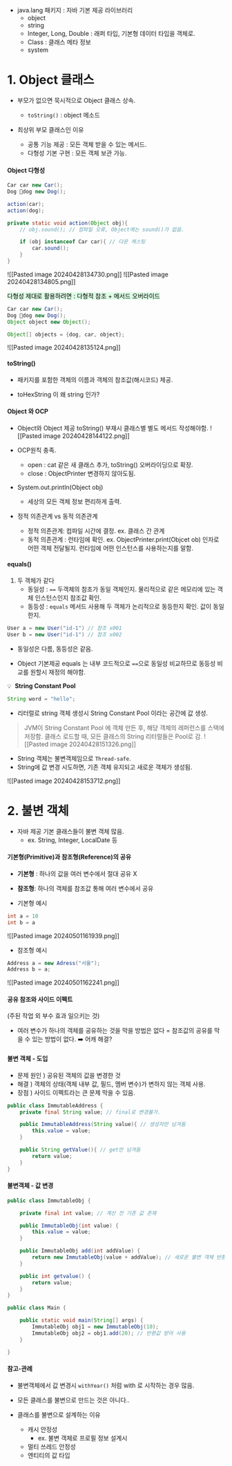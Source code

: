 * java.lang 패키지 : 자바 기본 제공 라이브러리
	* object
	* string
	* Integer, Long, Double : 래퍼 타입, 기본형 데이터 타입을 객체로.
	* Class : 클래스 메타 정보
	* system
# 1. Object 클래스
*  부모가 없으면 묵시적으로 Object 클래스 상속.
	*  `toString()` : object 메소드

* 최상위 부모 클래스인 이유 
	* 공통 기능 제공  : 모든 객체 받을 수 있는 메서드.
	* 다형성 기본 구현 : 모든 객체 보관 가능.

#### Object 다형성
```java
Car car new Car();
Dog dog new Dog();

action(car);
action(dog);

private static void action(Object obj){
	// obj.sound(); // 컴파일 오류, Object에는 sound()가 없음.

	if (obj instanceof Car car){ // 다운 캐스팅
		car.sound();
	}
}
```
![[Pasted image 20240428134730.png]]
![[Pasted image 20240428134805.png]]


<span style="background-color:#DCFFE4; color: black;">
다형성 제대로 활용하려면 : 다형적 참조 + 메서드 오버라이드
</span>

```java
Car car new Car();
Dog dog new Dog();
Object object new Object();

Object[] objects = {dog, car, object};
```
![[Pasted image 20240428135124.png]]

#### toString()
* 패키지를 포함한 객체의 이름과 객체의 참조값(해시코드) 제공.

* toHexString 이 왜 string 인가?


#### Object 와 OCP
* Object와 Object 제공 toString() 부재시 클래스별 별도 메서드 작성해야함.
![[Pasted image 20240428144122.png]]

* OCP원칙 충족.
	* open : cat 같은 새 클래스 추가, toString() 오버라이딩으로 확장.
	* close : ObjectPrinter 변경하지 않아도됨.

* System.out.println(Object obj)
	* 세상의 모든 객체 정보 편리하게 출력.

* 정적 의존관계 vs 동적 의존관계
	* 정적 의존관계: 컴파일 시간에 결정. ex. 클래스 간 관계
	* 동적 의존관계 : 런타임에 확인. ex. ObjectPrinter.print(Objcet ob) 인자로 어떤 객체 전달될지. 런타임에 어떤 인스턴스를 사용하는지를 말함.

#### equals() 

1. 두 객체가 같다
	* 동일성 : `==` 두객체의 참조가 동일 객체인지. 물리적으로 같은 메모리에 있는 객체 인스턴스인지 참조값 확인.
	* 동등성 : `equals` 메서드 사용해 두 객체가 논리적으로 동등한지 확인. 값이 동일한지.
```java
User a = new User("id-1") // 참조 x001
User b = new User("id-1") // 참조 x002
```
* 동일성은 다름, 동등성은 같음.

* Object 기본제공 equals 는 내부 코드적으로 `==`으로 동일성 비교하므로 동등성 비교를 원할시 재정의 해야함.

💡  **String Constant Pool**
```java
String word = "hello";
```
* 리터럴로 string 객체 생성시 String Constant Pool 이라는 공간에 값 생성.
> JVM이 String Constant Pool 에 객체 만든 후, 해당 객체의 레퍼런스를 스택에 저장함.
> 클래스 로드할 때, 모든 클래스의 String 리터럴들은 Pool로 감.
![[Pasted image 20240428151326.png]]
* String 객체는 불변객체임으로 `Thread-safe`.
* String에 값 변경 시도하면, 기존 객체 유지되고 새로운 객체가 생성됨.

![[Pasted image 20240428153712.png]]

# 2. 불변 객체
* 자바 제공 기본 클래스들이 불변 객체 많음.
	* ex. String, Integer, LocalDate 등

#### 기본형(Primitive)과 참조형(Reference)의 공유
* **기본형** : 하나의 값을 여러 변수에서 절대 공유 X
* **참조형**: 하나의 객체를 참조값 통해 여러 변수에서 공유

* 기본형 예시
```java
int a = 10
int b = a
```
![[Pasted image 20240501161939.png]]

* 참조형 예시
```java
Address a = new Adress("서울");
Address b = a;
```
![[Pasted image 20240501162241.png]]

#### 공유 참조와 사이드 이펙트
(주된 작업 외 부수 효과 일으키는 것)

* 여러 변수가 하나의 객체를 공유하는 것을 막을 방법은 없다
	= 참조값의 공유를 막을 수 있는 방법이 없다.
	➡️ 어캐 해결?

#### 불변 객체 - 도입
* 문제 원인 ) 공유된 객체의 값을 변경한 것
* 해결 ) 객체의 상태(객체 내부 값, 필드, 멤버 변수)가 변하지 않는 객체 사용. 
* 장점 ) 사이드 이펙트라는 큰 문제 막을 수 있음.
```java
public class ImmutableAddress {
	private final String value; // final로 변경불가.

	public ImmutableAddress(String value){ // 생성자만 남겨둠
		this.value = value;
	}

	public String getValue(){ // get만 남겨둠
		return value;
	}
}
```

#### 불변객체 - 값 변경
```java
public class ImmutableObj {

	private final int value; // 계산 전 기존 값 존재

	public ImmutableObj(int value) {
		this.value = value;
	}

	public ImmutableObj add(int addValue) {
		return new ImmutableObj(value + addValue); // 새로운 불변 객체 반환
	}

	public int getvalue() {
		return value;
	}
}

public class Main {

	public static void main(String[] args) {
		ImmutableObj obj1 = new ImmutableObj(10);
		ImmutableObj obj2 = obj1.add(20); // 반환값 받아 사용
	}

}
```

#### 참고-관례
* 불변객체에서 값 변경시 `withYear()` 처럼 with 로 시작하는 경우 많음.

* 모든 클래스를 불변으로 만드는 것은 아니다..

* 클래스를 불변으로 설계하는 이유
	* 캐시 안정성 
		* ex. 불변 객체로 프로필 정보 설계시
	* 멀티 쓰레드 안정성
	* 엔티티의 값 타입